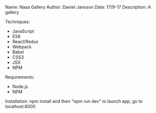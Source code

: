 Name: Nasa Gallery
Author: Daniel Jansson
Date: 17/9-17
Description: A gallery

Techniques:
  - JavaScript
  - ES6
  - React/Redux
  - Webpack
  - Babel
  - CSS3
  - JSX
  - NPM

Requirements:
  - Node.js
  - NPM

Installation:
  npm install and then "npm run dev"
  to launch app, go to localhost:8000

